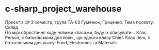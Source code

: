 # c-sharp_project_warehouse
Проєкт з c# 3 семестр, група ТА-03 Гуменюк, Гриценко.
Тема проєкту: Склад	    
По мірі обростання коду новими класами, буду їх описувати...
Клас Person, є батьківським для поки , що одного класу Chief.
Клас Item, є батьківським для класу: Food, Electronics та Materials.
